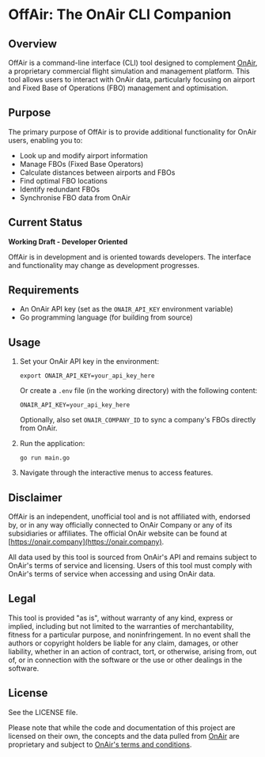 # OffAir: The OnAir CLI Companion

## Overview
OffAir is a command-line interface (CLI) tool designed to complement [OnAir](https://www.onair.company), a proprietary commercial flight simulation and management platform. This tool allows users to interact with OnAir data, particularly focusing on airport and Fixed Base of Operations (FBO) management and optimisation.

## Purpose
The primary purpose of OffAir is to provide additional functionality for OnAir users, enabling you to:
- Look up and modify airport information
- Manage FBOs (Fixed Base Operators)
- Calculate distances between airports and FBOs
- Find optimal FBO locations
- Identify redundant FBOs
- Synchronise FBO data from OnAir

## Current Status
**Working Draft - Developer Oriented**

OffAir is in development and is oriented towards developers. The interface and functionality may change as development progresses.

## Requirements
- An OnAir API key (set as the `ONAIR_API_KEY` environment variable)
- Go programming language (for building from source)

## Usage
1. Set your OnAir API key in the environment:
   ```
   export ONAIR_API_KEY=your_api_key_here
   ```
   Or create a `.env` file (in the working directory) with the following content:
   ```
   ONAIR_API_KEY=your_api_key_here
   ```
   Optionally, also set `ONAIR_COMPANY_ID` to sync a company's FBOs directly from OnAir.

2. Run the application:
   ```
   go run main.go
   ```

3. Navigate through the interactive menus to access features.

## Disclaimer
OffAir is an independent, unofficial tool and is not affiliated with, endorsed by, or in any way officially connected to OnAir Company or any of its subsidiaries or affiliates. The official OnAir website can be found at [https://onair.company](https://onair.company).

All data used by this tool is sourced from OnAir's API and remains subject to OnAir's terms of service and licensing. Users of this tool must comply with OnAir's terms of service when accessing and using OnAir data.

## Legal
This tool is provided "as is", without warranty of any kind, express or implied, including but not limited to the warranties of merchantability, fitness for a particular purpose, and noninfringement. In no event shall the authors or copyright holders be liable for any claim, damages, or other liability, whether in an action of contract, tort, or otherwise, arising from, out of, or in connection with the software or the use or other dealings in the software.

## License
See the LICENSE file.

Please note that while the code and documentation of this project are licensed on their own, the concepts and the data pulled from [OnAir](https://www.onair.company) are proprietary and subject to [OnAir's terms and conditions](https://www.onair.company/terms-conditions/).
